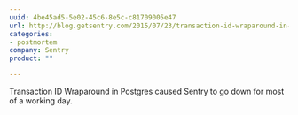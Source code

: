 ```yaml
---
uuid: 4be45ad5-5e02-45c6-8e5c-c81709005e47
url: http://blog.getsentry.com/2015/07/23/transaction-id-wraparound-in-postgres.html
categories:
- postmortem
company: Sentry
product: ""

---
```


Transaction ID Wraparound in Postgres caused Sentry to go down for most of a working day.

